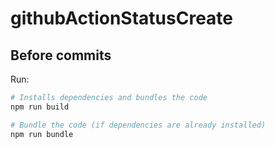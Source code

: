# githubActionStatusCreate

## Before commits

Run:

```sh
# Installs dependencies and bundles the code
npm run build

# Bundle the code (if dependencies are already installed)
npm run bundle
```
